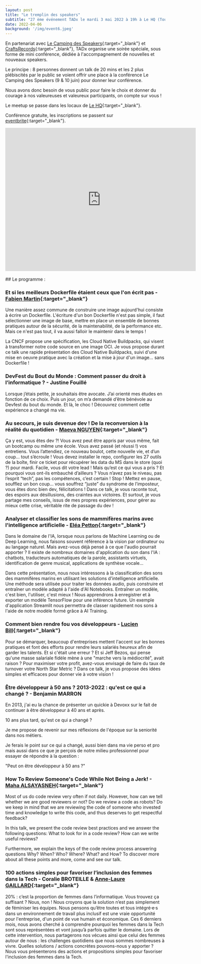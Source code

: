 ```yaml
---
layout: post
title: "Le tremplin des speakers"
subtitle: "27 ème événement TADx le mardi 3 mai 2022 à 19h à Le HQ (Tours, 37)"
date: 2022-04-06
background: '/img/event6.jpeg'
---
```


En partenariat avec [Le Camping des Speakers](https://camping-speakers.fr/){:target="_blank"} et [CraftsRecords](https://craftsrecords.org/){:target="_blank"}, TADx organise une soirée spéciale, sous forme de mini conférence, dédiée à l'accompagnement de nouvelles et nouveaux speakers. 

Le principe : 8 personnes donnent un talk de 20 mins et les 2 plus plébiscités par le public se voient offrir une place à la conférence Le Camping des Speakers (9 & 10 juin) pour donner leur conférence.

Nous avons donc besoin de vous public pour faire le choix et donner du courage à nos valeureuses et valeureux participants, on compte sur vous !
 
Le meetup se passe dans les locaux de [Le HQ](https://lehq.co/){:target="_blank"}.

Conférence gratuite, les inscriptions se passent sur [eventbrite](https://www.eventbrite.fr/e/306273120147){:target="_blank"}.

<iframe src="https://www.google.com/maps/embed?pb=!1m18!1m12!1m3!1d2701.1127118080217!2d0.685240415974319!3d47.390233679171025!2m3!1f0!2f0!3f0!3m2!1i1024!2i768!4f13.1!3m3!1m2!1s0x47fcd5b2c03c93f1%3A0x5e0fe9df88ea2058!2sLE%20HQ%20Tours%20%7C%20Coworking%20%26%20Comeeting!5e0!3m2!1sfr!2sfr!4v1649227766027!5m2!1sfr!2sfr" width="600" height="450" style="border:0;" allowfullscreen="" loading="lazy" referrerpolicy="no-referrer-when-downgrade"></iframe>

<br>
<br>
## Le programme : 
<br>

### <a id="Talk_01"></a>Et si les meilleurs Dockerfile étaient ceux que l'on écrit pas - [Fabien Martin](https://twitter.com/beeNotice){:target="_blank"}

Une manière assez commune de construire une image aujourd'hui consiste à écrire un Dockerfile. L'écriture d'un bon Dockerfile n'est pas simple, il faut sélectionner une image de base, mettre en place un ensemble de bonnes pratiques autour de la sécurité, de la maintenabilité, de la performance etc. Mais ce n'est pas tout, il va aussi falloir le maintenir dans le temps !

La CNCF propose une spécification, les Cloud Native Buildpacks, qui visent à transformer notre code source en une image OCI. Je vous propose durant ce talk une rapide présentation des Cloud Native Buildpacks, suivi d'une mise en oeuvre pratique avec la création et la mise à jour d'un image... sans Dockerfile !

### <a id="Talk_02"></a>DevFest du Bout du Monde : Comment passer du droit à l’informatique ? - Justine Fouillé

Lorsque j’étais petite, je souhaitais être avocate. J’ai orienté mes études en fonction de ce choix. Puis un jour, on m’a demandé d’être bénévole au Devfest du bout du monde. Et là, le choc ! Découvrez comment cette expérience a changé ma vie. 

### <a id="Talk_03"></a>Au secours, je suis devenue dev ! De la reconversion à la réalité du quotidien - [Maeva NGUYEN](https://twitter.com/maevanap){:target="_blank"}

Ça y est, vous êtes dev ?! Vous avez peut être appris par vous même, fait un bootcamp ou même une école. Vous avez passé (et réussi !) vos entretiens. Vous l’attendiez, ce nouveau boulot, cette nouvelle vie, et d’un coup… tout s’écroule ! Vous devez installer le repo, configurer les 27 outils de la boîte, finir ce ticket pour récupérer les data du MS dans le store (quoi ?) pour mardi. Facile, vous dit votre lead ! Mais qu’est ce qui vous a pris ? Et pourquoi vous ont-ils embauché d’ailleurs ? Vous n’avez pas le niveau, pas l’esprit “tech”, pas les compétences, c’est certain ! Stop ! Mettez en pause, soufflez un bon coup… vous souffrez “juste” du syndrome de l’imposteur, vous êtes donc bien dev, félicitations ! Dans ce talk, je vous raconte tout, des espoirs aux désillusions, des craintes aux victoires. Et surtout, je vous partage mes conseils, issus de mes propres expériences, pour gérer au mieux cette crise, véritable rite de passage du dev !

### <a id="Talk_04"></a>Analyser et classifier les sons de mammifères marins avec l'intelligence artificielle  - [Eléa Petton](https://twitter.com/EleaPetton){:target="_blank"}

Dans le domaine de l'IA, lorsque nous parlons de Machine Learning ou de Deep Learning, nous faisons souvent référence à la vision par ordinateur ou au langage naturel. Mais avez-vous déjà pensé à ce que l'audio pourrait apporter ? Il existe de nombreux domaines d'application du son dans l'IA : chatbots, traducteurs automatiques de la parole, assistants virtuels, identification de genre musical, applications de synthèse vocale...

Dans cette présentation, nous nous intéressons à la classification des sons des mammifères marins en utilisant les solutions d'intelligence artificielle. Une méthode sera utilisée pour traiter les données audio, puis construire et entraîner un modèle adapté à l'aide d'AI Notebooks. Entraîner un modèle, c'est bien, l'utiliser, c'est mieux ! Nous apprendrons à enregistrer et à exporter un modèle TensorFlow pour une inférence future. Un exemple d'application Streamlit nous permettra de classer rapidement nos sons à l'aide de notre modèle formé grâce à AI Training.

### <a id="Talk_05"></a>Comment bien rendre fou vos développeurs - [Lucien Bill](https://twitter.com/BillyTheTroll){:target="_blank"}

Pour se démarquer, beaucoup d'entreprises mettent l'accent sur les bonnes pratiques et font des efforts pour rendre leurs salariés heureux afin de garder les talents. Et si c'était une erreur ? Et si Jeff Bezos, qui pense qu'une masse salariale fidèle mène à une "marche vers la médiocrité", avait raison ? Pour maximiser votre profit, avez-vous envisagé de faire du taux de turnover votre North Star Metric ? Dans ce talk, je vous propose des idées simples et efficaces pour donner vie à votre vision ! 

### <a id="Talk_06"></a>Être développeur à 50 ans ? 2013-2022 : qu'est ce qui a changé ? - Benjamin MARRON

En 2013, j'ai eu la chance de présenter un quickie à Devoxx sur le fait de continuer à être développeur à 40 ans et après.

10 ans plus tard, qu'est ce qui a changé ?

Je me propose de revenir sur mes réflexions de l'époque sur la seniorité dans nos métiers.

Je ferais le point sur ce qui a changé, aussi bien dans ma vie perso et pro mais aussi dans ce que je perçois de notre milieu professionnel pour essayer de répondre à la question :

"Peut on être développeur à 50 ans ?"

### <a id="Talk_07"></a>How To Review Someone's Code While Not Being a Jerk! - [Maha ALSAYASNEH](https://twitter.com/MahaALSayasneh){:target="_blank"}

Most of us do code review very often if not daily. However, how can we tell whether we are good reviewers or not? Do we review a code as robots? Do we keep in mind that we are reviewing the code of someone who invested time and knowledge to write this code, and thus deserves to get respectful feedback?

In this talk, we present the code review best practices and we answer the following questions: What to look for in a code review? How can we write useful reviews?

Furthermore, we explain the keys of the code review process answering questions Why? When? Who? Where? What? and How? To discover more about all these points and more, come and see our talk.

### <a id="Talk_08"></a>100 actions simples pour favoriser l’inclusion des femmes dans la Tech - Coralie BROTEILLE & [Anne-Laure GAILLARD](https://github.com/https://github.com/alauregaillard){:target="_blank"}

20% : c’est la proportion de femmes dans l’informatique. Vous trouvez ça suffisant ? Nous, non ! Nous croyons que la solution n’est pas simplement de féminiser les équipes. Nous pensons qu’être toutes et tous intégré⸱e⸱s dans un environnement de travail plus inclusif est une vraie opportunité pour l'entreprise, d'un point de vue humain et économique. Ces 6 derniers mois, nous avons cherché à comprendre pourquoi les femmes dans la Tech sont sous représentées et vont jusqu’à parfois quitter le domaine. Lors de cette intervention, nous partagerons nos vécues ainsi que celui des femmes autour de nous : les challenges quotidiens que nous sommes nombreuses à vivre. Quelles solutions / actions concrètes pouvons-nous y apporter ? Nous vous présenterons des actions et propositions simples pour favoriser l'inclusion des femmes dans la Tech.
